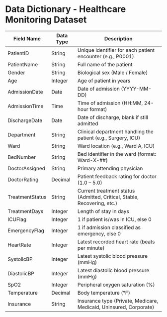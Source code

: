 # Data Dictionary - Healthcare Monitoring Dataset

| Field Name       | Data Type | Description                                                              |
|------------------|-----------|--------------------------------------------------------------------------|
| PatientID        | String    | Unique identifier for each patient encounter (e.g., P0001)               |
| PatientName      | String    | Full name of the patient                                                 |
| Gender           | String    | Biological sex (Male / Female)                                           |
| Age              | Integer   | Age of patient in years                                                  |
| AdmissionDate    | Date      | Date of admission (YYYY-MM-DD)                                           |
| AdmissionTime    | Time      | Time of admission (HH:MM, 24-hour format)                                |
| DischargeDate    | Date      | Date of discharge, blank if still admitted                               |
| Department       | String    | Clinical department handling the patient (e.g., Surgery, ICU)            |
| Ward             | String    | Ward location (e.g., Ward A, ICU)                                        |
| BedNumber        | String    | Bed identifier in the ward (format: Ward-X-##)                           |
| DoctorAssigned   | String    | Primary attending physician                                              |
| DoctorRating     | Decimal   | Patient feedback rating for doctor (1.0 – 5.0)                           |
| TreatmentStatus  | String    | Current treatment status (Admitted, Critical, Stable, Recovering, etc.)  |
| TreatmentDays    | Integer   | Length of stay in days                                                   |
| ICUFlag          | Integer   | 1 if patient is/was in ICU, else 0                                       |
| EmergencyFlag    | Integer   | 1 if admission classified as emergency, else 0                           |
| HeartRate        | Integer   | Latest recorded heart rate (beats per minute)                            |
| SystolicBP       | Integer   | Latest systolic blood pressure (mmHg)                                    |
| DiastolicBP      | Integer   | Latest diastolic blood pressure (mmHg)                                   |
| SpO2             | Integer   | Peripheral oxygen saturation (%)                                         |
| Temperature      | Decimal   | Body temperature (°F)                                                    |
| Insurance        | String    | Insurance type (Private, Medicare, Medicaid, Uninsured, Corporate)       |
